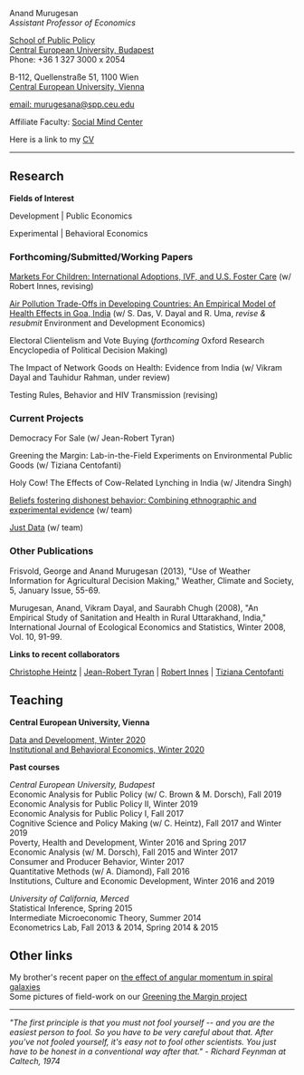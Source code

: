 Anand Murugesan   
*Assistant Professor of Economics*

[School of Public Policy](https://people.ceu.edu/anand_murugesan)<br/>
[Central European University, Budapest](https://www.ceu.edu/)<br/>
Phone: +36 1 327 3000 x 2054

B-112, Quellenstraße 51, 1100 Wien <br/>
[Central European University, Vienna](https://www.ceu.edu/vienna)<br/>

[email: murugesana@spp.ceu.edu](murugesana@spp.ceu.edu)

Affiliate Faculty: [Social Mind Center](https://socialmind.ceu.edu/affiliates)

Here is a link to my [CV](https://www.dropbox.com/s/x922mougkmof3kb/CV_March2020_AMurugesan.pdf?dl=0)

---

## Research 

**Fields of Interest**

Development  | Public Economics

Experimental | Behavioral Economics 

### Forthcoming/Submitted/Working Papers 
[Markets For Children: International Adoptions, IVF, and U.S. Foster Care](https://www.dropbox.com/s/3p4u3r70itjke4c/AdoptionDraft_Murugesan.pdf?dl=0) (w/ Robert Innes, revising)

[Air Pollution Trade-Offs in Developing Countries: An Empirical Model of Health Effects in Goa, India](https://www.dropbox.com/s/36ciiet27snl7tc/TotalAirPollutionModel_Dec2019.pdf?dl=0) (w/ S. Das, V. Dayal and R. Uma, *revise & resubmit* Environment and Development Economics)

Electoral Clientelism and Vote Buying  (*forthcoming* Oxford Research Encyclopedia of Political Decision Making)

The Impact of Network Goods on Health: Evidence from India (w/ Vikram Dayal and Tauhidur Rahman, under review)

Testing Rules, Behavior and  HIV Transmission (revising)


### Current Projects
Democracy For Sale (w/ Jean-Robert Tyran)

Greening the Margin: Lab-in-the-Field Experiments on Environmental Public Goods (w/ Tiziana Centofanti)

Holy Cow! The Effects of Cow-Related Lynching in India (w/ Jitendra Singh)

[Beliefs fostering dishonest behavior: Combining ethnographic and experimental evidence](https://www.ceu.edu/iti/projects/BFD) (w/ team)

[Just Data](https://www.ceu.edu/project/just-data) (w/ team)

### Other Publications
Frisvold, George and Anand Murugesan (2013), "Use of Weather Information for Agricultural Decision Making," Weather, Climate and Society, 5, January Issue, 55-69.

Murugesan, Anand, Vikram Dayal, and Saurabh Chugh (2008), "An Empirical Study of Sanitation and Health in Rural Uttarakhand, India," International Journal of Ecological Economics and Statistics, Winter 2008, Vol. 10, 91-99.

**Links to recent collaborators**


 [Christophe Heintz](https://people.ceu.edu/christophe_heintz) | [Jean-Robert Tyran](https://homepage.univie.ac.at/jean-robert.tyran/index.html) | [Robert Innes](https://robinnes.weebly.com/) | [Tiziana Centofanti](https://people.ceu.edu/tiziana_centofanti)



## Teaching

**Central European University, Vienna**

[Data and Development, Winter 2020](https://courses.ceu.edu/courses/2019-2020/data-and-development) <br/>
[Institutional and Behavioral Economics, Winter 2020](https://courses.ceu.edu/courses/2019-2020/institutional-and-behavioral-economics)


**Past courses**

*Central European University, Budapest*<br/>
Economic Analysis for Public Policy (w/ C. Brown & M. Dorsch), Fall 2019<br/>
Economic Analysis for Public Policy II, Winter 2019<br/>
Economic Analysis for Public Policy I, Fall 2017<br/>
Cognitive Science and Policy Making (w/ C. Heintz), Fall 2017 and Winter 2019<br/>
Poverty, Health and Development, Winter 2016 and Spring 2017<br/>
Economic Analysis (w/ M. Dorsch), Fall 2015 and Winter 2017<br/>
Consumer and Producer Behavior, Winter 2017<br/>
Quantitative Methods (w/ A. Diamond), Fall 2016<br/>
Institutions, Culture and Economic Development, Winter 2016 and 2019

*University of California, Merced*<br/>
Statistical Inference, Spring 2015<br/>
Intermediate Microeconomic Theory, Summer 2014<br/>
Econometrics Lab, Fall 2013 & 2014, Spring 2014 & 2015


## Other links

My brother's recent paper on [the effect of angular momentum in spiral galaxies](https://academic.oup.com/mnras/article/483/2/2398/5222687) <br/>
Some pictures of field-work on our [Greening the Margin project](https://tizianacentofanti.wixsite.com/personalwebsite/gallery)

---
*"The first principle is that you must not fool yourself -- and you are the easiest person to fool. So you have to be very careful about that. After you've not fooled yourself, it's easy not to fool other scientists. You just have to be honest in a conventional way after that." - Richard Feynman at Caltech, 1974*



